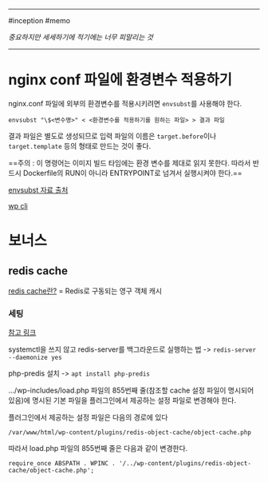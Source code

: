 

---

#inception #memo

*중요하지만 세세하기에 적기에는 너무 피말리는 것*

---

# nginx conf 파일에 환경변수 적용하기

nginx.conf 파일에 외부의 환경변수를 적용시키려면 `envsubst`를 사용해야 한다.

`envsubst "\$<변수명>" < <환경변수를 적용하기를 원하는 파일> > 결과 파일`

결과 파일은 별도로 생성되므로 입력 파일의 이름은 `target.before`이나 `target.template` 등의 형태로 만드는 것이 좋다.

==주의 : 이 명령어는 이미지 빌드 타임에는 환경 변수를 제대로 읽지 못한다. 따라서 반드시 Dockerfile의 RUN이 아니라 ENTRYPOINT로 넘겨서 실행시켜야 한다.==

[envsubst 자료 출처](https://gukjan9.tistory.com/134)

[wp cli](https://make.wordpress.org/cli/handbook/guides/quick-start/)

# 보너스

## redis cache

[redis cache란?](https://ko.wordpress.org/plugins/redis-cache/) = Redis로 구동되는 영구 객체 캐시 

### 세팅

[참고 링크](https://hoing.io/archives/53699)

systemctl을 쓰지 않고 redis-server를 백그라운드로 실행하는 법 -> 
`redis-server --daemonize yes`

php-predis 설치 ->
`apt install php-predis`

.../wp-includes/load.php 파일의 855번째 줄(참조할 cache 설정 파일이 명시되어 있음)에 명시된 기본 파일을 플러그인에서 제공하는 설정 파일로 변경해야 한다.

플러그인에서 제공하는 설정 파일은 다음의 경로에 있다

`/var/www/html/wp-content/plugins/redis-object-cache/object-cache.php`

따라서 load.php 파일의 855번째 줄은 다음과 같이 변경한다.

`require_once ABSPATH . WPINC . '/../wp-content/plugins/redis-object-cache/object-cache.php';`
